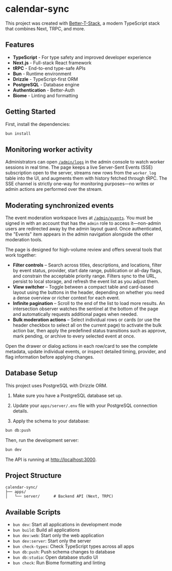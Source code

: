 # calendar-sync

This project was created with [Better-T-Stack](https://github.com/AmanVarshney01/create-better-t-stack), a modern TypeScript stack that combines Next, TRPC, and more.

## Features

- **TypeScript** - For type safety and improved developer experience
- **Next.js** - Full-stack React framework
- **tRPC** - End-to-end type-safe APIs
- **Bun** - Runtime environment
- **Drizzle** - TypeScript-first ORM
- **PostgreSQL** - Database engine
- **Authentication** - Better-Auth
- **Biome** - Linting and formatting

## Getting Started

First, install the dependencies:

```bash
bun install
```

## Monitoring worker activity

Administrators can open [`/admin/logs`](apps/server/src/app/(site)/admin/logs/page.tsx) in the admin console to watch worker sessions in real time. The page keeps a live Server-Sent Events (SSE) subscription open to the server, streams new rows from the `worker_log` table into the UI, and augments them with history fetched through tRPC. The SSE channel is strictly one-way for monitoring purposes—no writes or admin actions are performed over the stream.

## Moderating synchronized events

The event moderation workspace lives at [`/admin/events`](apps/server/src/app/(site)/admin/events/page.tsx). You must be signed in with an account that has the `admin` role to access it—non-admin users are redirected away by the admin layout guard. Once authenticated, the "Events" item appears in the admin navigation alongside the other moderation tools.

The page is designed for high-volume review and offers several tools that work together:

- **Filter controls** – Search across titles, descriptions, and locations, filter by event status, provider, start date range, publication or all-day flags, and constrain the acceptable priority range. Filters sync to the URL, persist to local storage, and refresh the event list as you adjust them.
- **View switcher** – Toggle between a compact table and card-based layout using the buttons in the header, depending on whether you need a dense overview or richer context for each event.
- **Infinite pagination** – Scroll to the end of the list to load more results. An intersection observer watches the sentinel at the bottom of the page and automatically requests additional pages when needed.
- **Bulk moderation actions** – Select individual rows or cards (or use the header checkbox to select all on the current page) to activate the bulk action bar, then apply the predefined status transitions such as approve, mark pending, or archive to every selected event at once.

Open the drawer or dialog actions in each row/card to see the complete metadata, update individual events, or inspect detailed timing, provider, and flag information before applying changes.
## Database Setup

This project uses PostgreSQL with Drizzle ORM.

1. Make sure you have a PostgreSQL database set up.
2. Update your `apps/server/.env` file with your PostgreSQL connection details.

3. Apply the schema to your database:
```bash
bun db:push
```


Then, run the development server:

```bash
bun dev
```

The API is running at [http://localhost:3000](http://localhost:3000).





## Project Structure

```
calendar-sync/
├── apps/
│   └── server/      # Backend API (Next, TRPC)
```

## Available Scripts

- `bun dev`: Start all applications in development mode
- `bun build`: Build all applications
- `bun dev:web`: Start only the web application
- `bun dev:server`: Start only the server
- `bun check-types`: Check TypeScript types across all apps
- `bun db:push`: Push schema changes to database
- `bun db:studio`: Open database studio UI
- `bun check`: Run Biome formatting and linting
